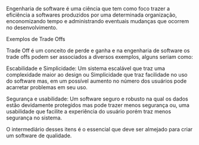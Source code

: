 Engenharia de software é uma ciência que tem como foco trazer a eficiência a softwares produzidos por uma determinada organização, enconomizando tempo e administrando eventuais mudanças que ocorrem no desenvolvimento.

Exemplos de Trade Offs

Trade Off é um conceito de perde e ganha e na engenharia de software os trade offs podem ser associados a diversos exemplos, alguns seriam como:

Escabilidade e Simplicidade: Um sistema escalável que traz uma complexidade maior ao design ou Simplicidade que traz facilidade no uso do software mas, em um possível aumento no número dos usuários pode acarretar problemas em seu uso.

Segurança e usabilidade: Um software seguro e robusto na qual os dados estão devidamente protegidos mas pode trazer menos segurança ou, uma usabilidade que facilite a experiência do usuário porém traz menos segurança no sistema.

O intermediário desses itens é o essencial que deve ser almejado para criar um software de qualidade.

